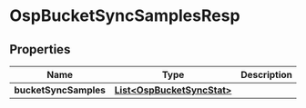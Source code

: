 # OspBucketSyncSamplesResp

## Properties
Name | Type | Description | Notes
------------ | ------------- | ------------- | -------------
**bucketSyncSamples** | [**List&lt;OspBucketSyncStat&gt;**](OspBucketSyncStat.md) |  |  [optional]
